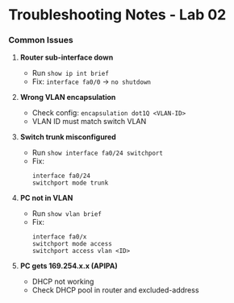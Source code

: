 # Troubleshooting Notes - Lab 02

### Common Issues

1. **Router sub-interface down**
   - Run `show ip int brief`
   - Fix: `interface fa0/0` → `no shutdown`

2. **Wrong VLAN encapsulation**
   - Check config: `encapsulation dot1Q <VLAN-ID>`
   - VLAN ID must match switch VLAN

3. **Switch trunk misconfigured**
   - Run `show interface fa0/24 switchport`
   - Fix: 
     ```
     interface fa0/24
     switchport mode trunk
     ```

4. **PC not in VLAN**
   - Run `show vlan brief`
   - Fix:
     ```
     interface fa0/x
     switchport mode access
     switchport access vlan <ID>
     ```

5. **PC gets 169.254.x.x (APIPA)**
   - DHCP not working
   - Check DHCP pool in router and excluded-address
